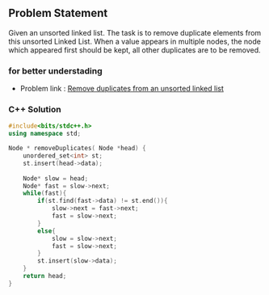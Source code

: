## Problem Statement

Given an unsorted linked list. The task is to remove duplicate elements from this unsorted Linked List. When a value appears in multiple nodes, the node which appeared first should be kept, all other duplicates are to be removed.

### for better understading
- Problem link : [Remove duplicates from an unsorted linked list](https://www.geeksforgeeks.org/problems/remove-duplicates-from-an-unsorted-linked-list/1?page=2&category=Linked%20List&status=solved&sortBy=difficulty)

### C++ Solution

```cpp
#include<bits/stdc++.h>
using namespace std;

Node * removeDuplicates( Node *head) {
    unordered_set<int> st;
    st.insert(head->data);
    
    Node* slow = head;
    Node* fast = slow->next;
    while(fast){
        if(st.find(fast->data) != st.end()){
            slow->next = fast->next;
            fast = slow->next;
        }
        else{
            slow = slow->next;
            fast = slow->next;
        }
        st.insert(slow->data);
    }
    return head;
}
```